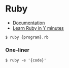 # Ruby

- [Documentation](https://www.ruby-lang.org/en/documentation/)
- [Learn Ruby in Y minutes](https://learnxinyminutes.com/docs/ruby/)

```
$ ruby {program}.rb
```

### One-liner

```
$ ruby -e '{code}'
```

